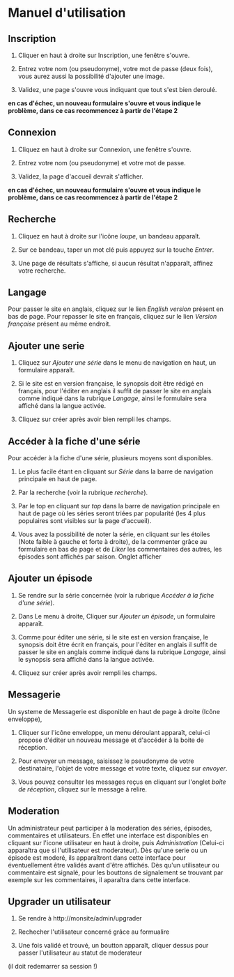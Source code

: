 
Manuel d'utilisation
====================

## Inscription

1. Cliquer en haut à droite sur Inscription, une fenêtre s'ouvre.

2. Entrez votre nom (ou pseudonyme), votre mot de passe (deux fois), vous aurez aussi la possibilité d'ajouter une image.

3. Validez, une page s'ouvre vous indiquant que tout s'est bien deroulé.

**en cas d'échec, un nouveau formulaire s'ouvre et vous indique le problème, dans ce cas recommencez à partir de l'étape 2**

## Connexion

1. Cliquez en haut à droite sur Connexion, une fenêtre s'ouvre.

2. Entrez votre nom (ou pseudonyme) et votre mot de passe.

3. Validez, la page d'accueil devrait s'afficher.

**en cas d'échec, un nouveau formulaire s'ouvre et vous indique le problème, dans ce cas recommencez à partir de l'étape 2**

## Recherche

1. Cliquez en haut à droite sur l'icône *loupe*, un bandeau apparaît.

2. Sur ce bandeau, taper un mot clé puis appuyez sur la touche *Entrer*.

3. Une page de résultats s'affiche, si aucun résultat n'apparaît, affinez votre recherche.

## Langage

Pour passer le site en anglais, cliquez sur le lien *English version* présent en bas de page.
Pour repasser le site en français, cliquez sur le lien *Version française* présent au même endroit.

## Ajouter une serie

1. Cliquez sur *Ajouter une série* dans le menu de navigation en haut, un formulaire apparaît.

2. Si le site est en version française, le synopsis doit être rédigé en français, pour l'éditer en anglais il suffit de passer le site en anglais comme indiqué dans la rubrique *Langage*, ainsi le formulaire sera affiché dans la langue activée.

3. Cliquez sur créer après avoir bien rempli les champs.

## Accéder à la fiche d'une série

Pour accéder à la fiche d'une série, plusieurs moyens sont disponibles.

1. Le plus facile étant en cliquant sur *Série* dans la barre de navigation principale en haut de page.

2. Par la recherche (voir la rubrique *recherche*).

3. Par le top en cliquant sur *top* dans la barre de navigation principale en haut de page où les séries seront triées par popularité (les 4 plus populaires sont visibles sur la page d'accueil).

4. Vous avez la possibilité de noter la série, en cliquant sur les étoiles (Note faible à gauche et forte à droite), de la commenter grâce au formulaire en bas de page et de *Liker* les commentaires des autres, les épisodes sont affichés par saison. Onglet afficher

## Ajouter un épisode

1. Se rendre sur la série concernée (voir la rubrique *Accéder à la fiche d'une série*).

2. Dans Le menu à droite, Cliquer sur *Ajouter un épisode*, un formulaire apparaît.

3. Comme pour éditer une série, si le site est en version française, le synopsis doit être écrit en français, pour l'éditer en anglais il suffit de passer le site en anglais comme indiqué dans la rubrique *Langage*, ainsi le synopsis sera affiché dans la langue activée.

4. Cliquez sur créer après avoir rempli les champs.

## Messagerie

Un systeme de Messagerie est disponible en haut de page à droite (Icône enveloppe),

  1. Cliquer sur l'icône enveloppe, un menu déroulant apparaît, celui-ci propose d'éditer un nouveau message et d'accéder à la boite de réception.

  2. Pour envoyer un message, saisissez le pseudonyme de votre destinataire, l'objet de votre message et votre texte, cliquez sur *envoyer*.

  3. Vous pouvez consulter les messages reçus en cliquant sur l'onglet *boîte de réception*, cliquez sur le message à relire.

## Moderation

Un administrateur peut participer à la moderation des séries, épisodes, commentaires et utilisateurs. En effet une interface est disponibles
en cliquant sur l'icone utilisateur en haut à droite, puis *Administration* (Celui-ci apparaîtra que si l'utilisateur est moderateur).
Dès qu'une serie ou un épisode est moderé, ils apparaîtront dans cette interface pour éventuellement être validés avant d'être affichés.
Dès qu'un utilisateur ou commentaire est signalé, pour les bouttons de signalement se trouvant par exemple sur les commentaires, il aparaîtra dans cette interface.

## Upgrader un utilisateur

  1. Se rendre à http://monsite/admin/upgrader

  2. Rechecher l'utilisateur concerné grâce au formualire

  3. Une fois validé et trouvé, un boutton apparaît, cliquer dessus pour passer l'utilisateur au statut de moderateur

(il doit redemarrer sa session !)
